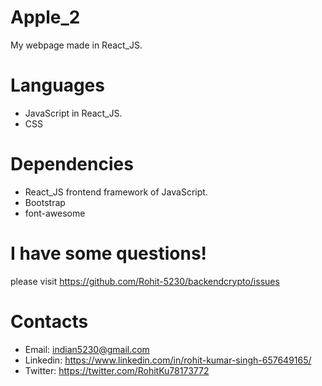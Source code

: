 Apple_2
=
My webpage made in React_JS.

Languages
=
- JavaScript in React_JS.
- CSS

Dependencies
=
- React_JS frontend framework of JavaScript.
- Bootstrap
- font-awesome

I have some questions!
=
please visit https://github.com/Rohit-5230/backendcrypto/issues

Contacts
=
- Email: indian5230@gmail.com
- Linkedin: https://www.linkedin.com/in/rohit-kumar-singh-657649165/
- Twitter: https://twitter.com/RohitKu78173772




